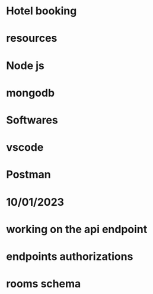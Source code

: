 # Hotel booking
# resources

# Node js
# mongodb

# Softwares 
# vscode
# Postman

# 10/01/2023
# working on the api endpoint
# endpoints authorizations

# rooms schema
